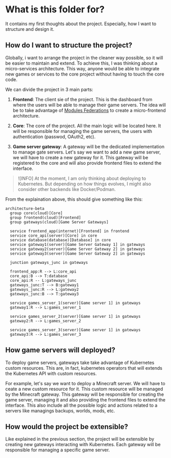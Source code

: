 # What is this folder for?

It contains my first thoughts about the project. Especially, how I want to
structure and design it.

## How do I want to structure the project?

Globally, i want to arrange the project in the cleaner way possible, so it will
be easier to maintain and extend. To achieve this, I was thinking about a
micro-services architecture. This way, anyone would be able to integrate new
games or services to the core project without having to touch the core code.

We can divide the project in 3 main parts:

1. **Frontend**: The client sie of the project. This is the dashboard from where
   the users will be able to manage their game servers. The idea will be to take
   advantage of [Modules Federations](https://module-federation.io/) to create a
   micro-frontend architecture.

2. **Core**: The core of the project. All the main logic will be located here.
   It will be responsible for managing the game servers, the users with
   authentication (passwod, OAuth2, etc).

3. **Game server gateway**: A gateway will be the dedicated implementation to
   manage gate servers. Let's say we want to add a new game server, we will have
   to create a new gateway for it. This gateway will be registered to the core
   and will also provide frontend files to extend the interface.

> ![INFO] At the moment, I am only thinking about deploying to Kubernetes. But
> depending on how things evolves, I might also consider other backends like
> Docker/Podman.

From the explaination above, this should give something like this:

```mermaid
architecture-beta
  group core(cloud)[Core]
  group frontend(cloud)[Frontend]
  group gateways(cloud)[Game Server Gateways]

  service frontend_app(internet)[Frontend] in frontend
  service core_api(server)[Core] in core
  service database(database)[Database] in core
  service gateway1(server)[Game Server Gateway 1] in gateways
  service gateway2(server)[Game Server Gateway 2] in gateways
  service gateway3(server)[Game Server Gateway 2] in gateways

  junction gateways_junc in gateways

  frontend_app:R --> L:core_api
  core_api:B --> T:database
  core_api:R -- L:gateways_junc
  gateways_junc:T --> B:gateway1
  gateways_junc:R --> L:gateway2
  gateways_junc:B --> T:gateway3

  service games_server_1(server)[Game server 1] in gateways
  gateway1:R --> L:games_server_1

  service games_server_2(server)[Game server 1] in gateways
  gateway2:R --> L:games_server_2

  service games_server_3(server)[Game server 1] in gateways
  gateway3:R --> L:games_server_3
```

## How game servers will deployed?

To deploy game servers, gateways take take advantage of Kubernetes custom
resources. This are, in fact, kubernetes operators that will extends the
Kubernetes API with custom resources.

For example, let's say we want to deploy a Minecraft server. We will have to
ceate a new custom resource for it. This custom resource will be managed by the
Minecraft gateway. This gateway will be responsible for creating the game
server, managing it and also providing the frontend files to extend the
interface. This also include all the possible logic and actions related to a
servers like managings backups, worlds, mods, etc.

## How would the project be extensible?

Like explained in the previous section, the project will be extensible by
creating new gateways interacting with Kubernetes. Each gateway will be
responsible for managing a specific game server.
